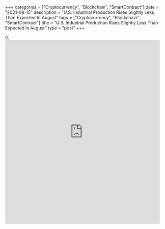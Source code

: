 +++
categories = ["Cryptocurrency", "Blockchain", "SmartContract"]
date = "2021-09-15"
description = "U.S. Industrial Production Rises Slightly Less Than Expected In August"
tags = ["Cryptocurrency", "Blockchain", "SmartContract"]
title = "U.S. Industrial Production Rises Slightly Less Than Expected In August"
type = "post"
+++

{{<iframe id="large-banner" src="https://www.bounty.group/#slide=26.0" width="100%" height="600" scrolling="no" style="border: 0px solid rgb(216, 221, 230); border-radius: 3px;">}}

A report released by the Federal Reserve on Wednesday showed industrial
production in the U.S. increased by slightly less than expected in the
month of August.

The report said industrial production rose by 0.4 percent in August
after climbing by a downwardly revised 0.8 percent in July.

Economists had expected industrial production to increase by 0.5 percent
compared to the 0.9 percent advance originally reported for the previous
month.

The Fed noted late-month shutdowns related to Hurricane Ida held down
the gain in industrial production by an estimated 0.3 percentage points.

Andrew Hunter, Senior U.S. Economist at Capital Economics, said the
slowdown in the pace of growth in industrial production in August
suggests that the industrial recovery is losing steam.

"With the Delta variant causing disruption to global supply chains and
Hurricane Ida weighing on oil production, a further slowdown looks
likely in September," Hunter said.

While the hurricane forced plant closures for petrochemicals, plastic
resins, and petroleum refining, overall manufacturing output still edged
up by 0.2 percent in August after spiking by 1.6 percent in July.

The report also showed a substantial rebound in utilities output, which
soared by 3.3 percent in August after plunging by 4.0 percent in July,
as unseasonably warm temperatures boosted demand for air conditioning.

Meanwhile, mining output fell by 0.6 percent in August after jumping by
1.0 percent in July, reflecting hurricane-induced disruptions to oil and
gas extraction in the Gulf of Mexico.

The Fed also said capacity utilization for the industrial sector edged
up to 76.4 percent in August from 76.2 in July. The uptick matched
economist estimates.

Capacity utilization in the utilities sector jumped to 75.6 percent and
capacity utilization in the manufacturing sector inched up to 76.7
percent, while capacity utilization in the mining sector fell to 76.1
percent.

For comments and feedback [contact](https://www.playgroundfx.com/contact/): editorial@rtt[news](https://www.letsplayfx.com/blog/forex-news-website/).com

[Economic News][1]

 **What parts of the world are seeing the best (and worst) economic
performances lately? Click[here][2] to check out our [Econ Scorecard][2]
and find out! See up-to-the-moment [ranking](https://www.playgroundfx.com/blog/crypto-exchange-ranking/)s for the best and worst
performers in [GDP][2], [unemployment rate][3], [inflation][4] and much
more.**

   1. www.rtt[news](https://www.letsplayfx.com/blog/forex-news-website/).com/Content/EconomicNews.aspx
   2. www.rtt[news](https://www.letsplayfx.com/blog/forex-news-website/).com/economic-scorecard/world-rank/GDP/highest-performance.aspx
   3. www.rtt[news](https://www.letsplayfx.com/blog/forex-news-website/).com/economic-scorecard/world-rank/unemployment-rate/lowest-performance.aspx
   4. www.rtt[news](https://www.letsplayfx.com/blog/forex-news-website/).com/economic-scorecard/world-rank/CPI/highest-performance.aspx